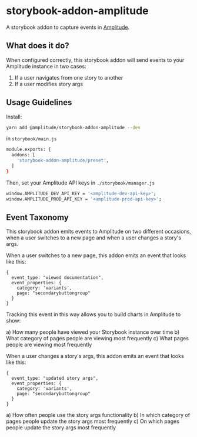 # storybook-addon-amplitude

A storybook addon to capture events in [Amplitude](https://amplitude.com/).

## What does it do?

When configured correctly, this storybook addon will send events to your Amplitude instance in two cases:

1. If a user navigates from one story to another
2. If a user modifies story args

## Usage Guidelines

Install:

```bash
yarn add @amplitude/storybook-addon-amplitude --dev
```

in `storybook/main.js`

```bash
module.exports: {
  addons: [
    'storybook-addon-amplitude/preset',
  ]
}
```

Then, set your Amplitude API keys in `./storybook/manager.js`

```bash
window.AMPLITUDE_DEV_API_KEY = '<amplitude-dev-api-key>';
window.AMPLITUDE_PROD_API_KEY = '<amplitude-prod-api-key>';
```

## Event Taxonomy

This storybook addon emits events to Amplitude on two different occasions, when a user switches to a new page and when a user changes a story's args.

When a user switches to a new page, this addon emits an event that looks like this:

```
{
  event_type: "viewed documentation", 
  event_properties: {
    category: 'variants', 
    page: "secondarybuttongroup"
  }
}
```

Tracking this event in this way allows you to build charts in Amplitude to show:

a) How many people have viewed your Storybook instance over time
b) What category of pages people are viewing most frequently
c) What pages people are viewing most frequently

When a user changes a story's args, this addon emits an event that looks like this:

```
{
  event_type: "updated story args", 
  event_properties: {
    category: 'variants', 
    page: "secondarybuttongroup"
  }
}
```

a) How often people use the story args functionality
b) In which category of pages people update the story args most frequently 
c) On which pages people update the story args most frequently
